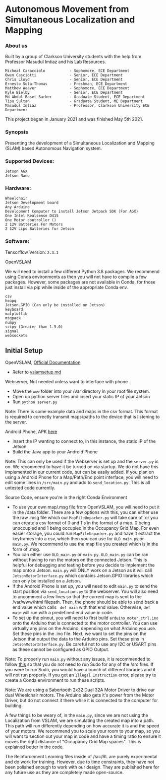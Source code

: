 # Autonomous Movement from Simultaneous Localization and Mapping


### About us

Built by a group of Clarkson University students with the help from Professor Masudul Imtiaz and his Lab Resources. 

```
Micheal Caracciolo           - Sophomore, ECE Department
Owen Casciotti               - Senior, ECE Department
Chris Lloyd                  - Senior, ECE Department
Ernesto Sola-Thomas          - Freshman, ECE Department
Matthew Weaver               - Sophomore, ECE Department
Kyle Bielby                  - Senior, ECE Department
Md Abdul Baset Sarker        - Graduate Student, ECE Department
Tipu Sultan                  - Graduate Student, ME Department
Masudul Imtiaz               - Professor, Clarkson University ECE Department
```

This project began in January 2021 and was finished May 5th 2021. 

### Synopsis
Presenting the development of a Simultaneous
Localization and Mapping (SLAM) based Autonomous
Navigation system.

### Supported Devices:

```
Jetson AGX
Jetson Nano
```
 ### Hardware:
```
Wheelchair
Jetson Development board
Any Arduino
Development Computer to install Jetson Jetpack SDK (For AGX)
One Intel Realsense D415
One Motor controller ()
2 12V Batteries For Motors
2 12V Lipo Batteries for Jetson
```

### Software:

Tensorflow Version: ```2.3.1```

OpenVSLAM

We will need to install a few different Python 3.8 packages. We recommend using Conda environments as then you will not have to compile a few packages.  However, some packages are not available in Conda, for those just install via pip while inside of the appropriate Conda env. 

```
csv
heapq
Jetson.GPIO (Can only be installed on Jetson)
keyboard
matplotlib
msgpack
numpy
scipy (Greater than 1.5.0)
signal
websockets
```



## Initial Setup

OpenVSLAM, [Official Documentation](https://openvslam-community.readthedocs.io/_/downloads/en/latest/pdf/)

* Refer to [vslamsetup.md](https://github.com/michealcarac/VSLAM-Mapping/blob/main/vslamsetup.md)



Webserver, Not needed unless want to interface with phone

* Move the ```www``` folder into your /var directory in your root file system. 
* Open up python server files and insert your static IP of your Jetson 
* Run ```python server.py```

Note: There is some example data and maps in the csv format. This format is required to correctly transmit maps/paths to the device that is listening to the server.



Android Phone, APK [here](https://github.com/kbielby09/Presidential_Challenge_App)

* Insert the IP wanting to connect to, in this instance, the static IP of the Jetson
* Build the Java app to your Android Phone

Note: This can only be used if the Webserver is set up and the ```server.py``` is on. We recommend to have it be turned on via startup. We do not have this implemented in our current code, but can be easily added. If you plan on using a Android Phone for a Map/Path/End point interface, you will need to edit some lines in ```/src/main.py``` and add to ```send_location.py```. This is all untested code currently. 



Source Code, ensure you're in the right Conda Environment

* To use your own map/.msg file from OpenVSLAM, you will need to put it in the /data folder. There are a few options with this, you can either use the raw .msg file which our ```MapFileUnpacker.py``` will take care of, or you can create a csv format of 0 and 1's in the format of a map. 0 being unoccupied and 1 being occupied in the Occupancy Grid Map. For even easier storage, you could run ```MapFileUnpacker.py``` and have it extract the keyframes into a csv, which then you can use for ```OLD_main.py``` or ```main.py```. We recommend to use the map file you created which is in the form of .msg. 
* You can either use ```OLD_main.py``` or ```main.py```. ```OLD_main.py``` can be ran without having to run the motors on the connected Jetson. This is helpful for debugging and testing before you decide to implement the map onto a Jetson. ```main.py``` will ONLY work on a Jetson as it will call ```JetsonMotorInterface.py``` which contains Jetson.GPIO libraries which can only be installed on a Jetson.
* If the Android Phone is set up, you will need to edit ```main.py``` to send the start position via ```send_location.py``` to the webserver. You will also need to uncomment a few lines so that the current map is sent to the /var/www/html filepath. Then, the phone should be able to send back a end value which calls ``` def main``` with that end value. Otherwise, ```def main``` will run with a predefined end value in code. 
* To set up the pinout, you will need to first build ```arduino_motor_ctrl.ino``` onto the Arduino that is connected to the motor controller. You can use virtually any pins on the Arduino, depending on what Arduino you use. Set these pins in the .ino file. Next, we want to set the pins on the Jetson that output the data to the Arduino pins. Set these pins in ```JetsonMotorInterface.py```. Be careful not to use any I2C or USART pins as these cannot be configured as GPIO Output. 

Note: To properly run ```main.py``` without any issues, it is recommended to follow [this](https://github.com/NVIDIA/jetson-gpio#setting-user-permissions) so that you do not need to run Sudo for any of the /src files. If you were to run Sudo, you would have a bunch of different libraries and it will not run properly. If you get an ```Illegal Instruction``` error, please try to create a Conda environment to run these scripts. 

Note: We are using a Sabertooth 2x32 Dual 32A Motor Driver to drive our dual Wheelchair motors. The Arduino also gets it's power from the Motor Driver, but do not connect it there while it is connected to the computer for building. 

A few things to be weary of, in the ```main.py```, since we are not using the Localization from VSLAM, we are simulating the created map into a path. This path will run differently depending on how accurate it is and the speed of your motors. We recommend you to scale your room to your map, so you will want to section out your map in code and have a timing ratio to ensure it moves the right distance of "Occupancy Grid Map spaces". This is explained better in the code. 

The Reinforcement Learning files inside of /src/RL are purely experimental and do work for training. However, due to time constraints, they have not been polished enough to work with our design. They are published here for any future use as they are completely made open-source. 












